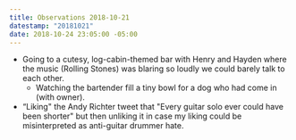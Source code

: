 ```yaml
---
title: Observations 2018-10-21
datestamp: "20181021"
date: 2018-10-24 23:05:00 -05:00
---
```


- Going to a cutesy, log-cabin-themed bar with Henry and Hayden where the music (Rolling Stones) was blaring so loudly we could barely talk to each other.
	- Watching the bartender fill a tiny bowl for a dog who had come in (with owner).
- “Liking" the Andy Richter tweet that "Every guitar solo ever could have been shorter" but then unliking it in case my liking could be misinterpreted as anti-guitar drummer hate.
